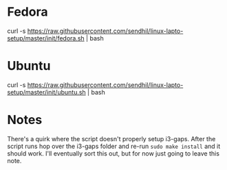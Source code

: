# Fedora

curl -s https://raw.githubusercontent.com/sendhil/linux-lapto-setup/master/init/fedora.sh | bash


# Ubuntu

curl -s https://raw.githubusercontent.com/sendhil/linux-lapto-setup/master/init/ubuntu.sh | bash

# Notes

There's a quirk where the script doesn't properly setup i3-gaps. After the script runs hop over the i3-gaps folder and re-run `sudo make install` and it should work. I'll eventually sort this out, but for now just going to leave this note.
